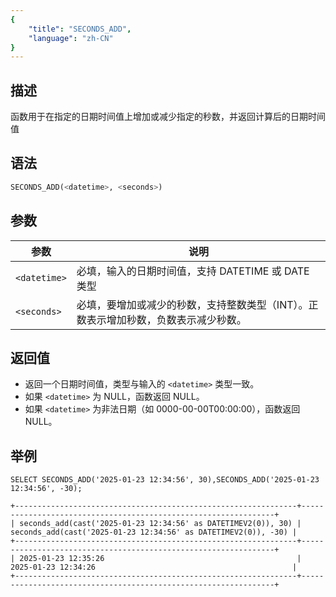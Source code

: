 ```yaml
---
{
    "title": "SECONDS_ADD",
    "language": "zh-CN"
}
---
```


<!-- 
Licensed to the Apache Software Foundation (ASF) under one
or more contributor license agreements.  See the NOTICE file
distributed with this work for additional information
regarding copyright ownership.  The ASF licenses this file
to you under the Apache License, Version 2.0 (the
"License"); you may not use this file except in compliance
with the License.  You may obtain a copy of the License at

  http://www.apache.org/licenses/LICENSE-2.0

Unless required by applicable law or agreed to in writing,
software distributed under the License is distributed on an
"AS IS" BASIS, WITHOUT WARRANTIES OR CONDITIONS OF ANY
KIND, either express or implied.  See the License for the
specific language governing permissions and limitations
under the License.
-->

## 描述
函数用于在指定的日期时间值上增加或减少指定的秒数，并返回计算后的日期时间值

## 语法

```sql
SECONDS_ADD(<datetime>, <seconds>)
```
## 参数

| 参数           | 说明                                          |
|--------------|---------------------------------------------|
| `<datetime>` | 必填，输入的日期时间值，支持 DATETIME 或 DATE 类型           |
| `<seconds>`  | 必填，要增加或减少的秒数，支持整数类型（INT）。正数表示增加秒数，负数表示减少秒数。 |

## 返回值
- 返回一个日期时间值，类型与输入的 `<datetime>` 类型一致。
- 如果 `<datetime>` 为 NULL，函数返回 NULL。
- 如果 `<datetime>` 为非法日期（如 0000-00-00T00:00:00），函数返回 NULL。


## 举例
```
SELECT SECONDS_ADD('2025-01-23 12:34:56', 30),SECONDS_ADD('2025-01-23 12:34:56', -30);
```
```text
+---------------------------------------------------------------+----------------------------------------------------------------+
| seconds_add(cast('2025-01-23 12:34:56' as DATETIMEV2(0)), 30) | seconds_add(cast('2025-01-23 12:34:56' as DATETIMEV2(0)), -30) |
+---------------------------------------------------------------+----------------------------------------------------------------+
| 2025-01-23 12:35:26                                           | 2025-01-23 12:34:26                                            |
+---------------------------------------------------------------+----------------------------------------------------------------+
```